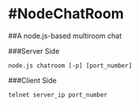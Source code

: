 #NodeChatRoom
============

##A node.js-based multiroom chat

###Server Side

```
node.js chatroom [-p] [port_number]
```

###Client Side
```
telnet server_ip port_number
```

